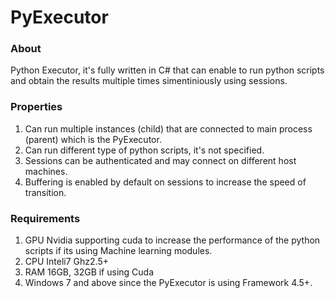 # PyExecutor

### About
Python Executor, it's fully written in C# that can enable to run python scripts and obtain the results multiple times simentiniously using sessions.

### Properties
  1. Can run multiple instances (child) that are connected to main process (parent) which is the PyExecutor.
  2. Can run different type of python scripts, it's not specified.
  3. Sessions can be authenticated and may connect on different host machines.
  4. Buffering is enabled by default on sessions to increase the speed of transition.
 
### Requirements

  1. GPU Nvidia supporting cuda to increase the performance of the python scripts if its using Machine learning modules.
  2. CPU Inteli7 Ghz2.5+
  3. RAM 16GB, 32GB if using Cuda
  4. Windows 7 and above since the PyExecutor is using Framework 4.5+.
